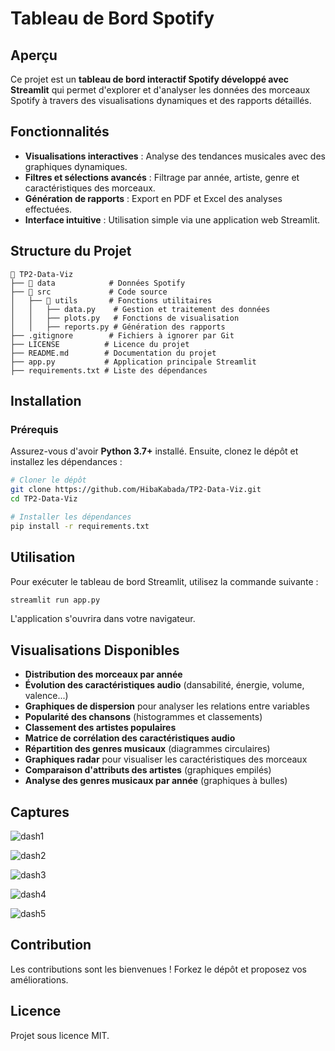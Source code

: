 # Tableau de Bord Spotify

## Aperçu
Ce projet est un **tableau de bord interactif Spotify développé avec Streamlit** qui permet d'explorer et d'analyser les données des morceaux Spotify à travers des visualisations dynamiques et des rapports détaillés.

## Fonctionnalités
- **Visualisations interactives** : Analyse des tendances musicales avec des graphiques dynamiques.
- **Filtres et sélections avancés** : Filtrage par année, artiste, genre et caractéristiques des morceaux.
- **Génération de rapports** : Export en PDF et Excel des analyses effectuées.
- **Interface intuitive** : Utilisation simple via une application web Streamlit.

## Structure du Projet
```
📂 TP2-Data-Viz
├── 📁 data            # Données Spotify
├── 📁 src             # Code source
│   ├── 📁 utils       # Fonctions utilitaires
│   │   ├── data.py    # Gestion et traitement des données
│   │   ├── plots.py   # Fonctions de visualisation
│   │   ├── reports.py # Génération des rapports
├── .gitignore        # Fichiers à ignorer par Git
├── LICENSE          # Licence du projet
├── README.md        # Documentation du projet
├── app.py           # Application principale Streamlit
├── requirements.txt # Liste des dépendances
```

## Installation
### Prérequis
Assurez-vous d'avoir **Python 3.7+** installé. Ensuite, clonez le dépôt et installez les dépendances :
```bash
# Cloner le dépôt
git clone https://github.com/HibaKabada/TP2-Data-Viz.git
cd TP2-Data-Viz

# Installer les dépendances
pip install -r requirements.txt
```

## Utilisation
Pour exécuter le tableau de bord Streamlit, utilisez la commande suivante :
```bash
streamlit run app.py
```
L'application s'ouvrira dans votre navigateur.

## Visualisations Disponibles
- **Distribution des morceaux par année**
- **Évolution des caractéristiques audio** (dansabilité, énergie, volume, valence...)
- **Graphiques de dispersion** pour analyser les relations entre variables
- **Popularité des chansons** (histogrammes et classements)
- **Classement des artistes populaires**
- **Matrice de corrélation des caractéristiques audio**
- **Répartition des genres musicaux** (diagrammes circulaires)
- **Graphiques radar** pour visualiser les caractéristiques des morceaux
- **Comparaison d'attributs des artistes** (graphiques empilés)
- **Analyse des genres musicaux par année** (graphiques à bulles)

## Captures
![dash1](https://github.com/user-attachments/assets/a7fd5d3e-c6c1-4744-9923-953ea6b86201)

![dash2](https://github.com/user-attachments/assets/03b1f985-b2ff-4dc7-a3dd-b351ce9d8b83)

![dash3](https://github.com/user-attachments/assets/c47c69c3-fca1-4d35-9022-df50ecac3b3a)

![dash4](https://github.com/user-attachments/assets/a3f6383f-e98d-471f-a86a-71e92c128d6b)

![dash5](https://github.com/user-attachments/assets/1caf87af-c918-4bab-837c-3ee211204b0c)

## Contribution
Les contributions sont les bienvenues ! Forkez le dépôt et proposez vos améliorations.

## Licence
Projet sous licence MIT.

